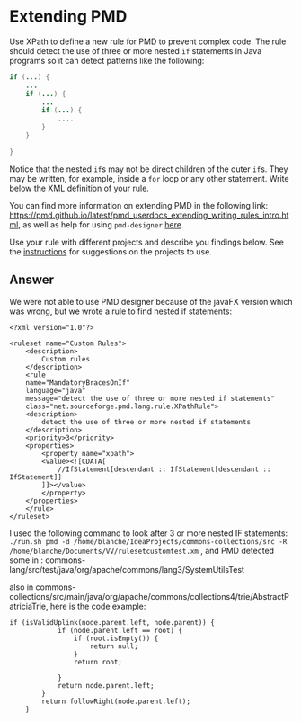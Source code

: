 # Extending PMD

Use XPath to define a new rule for PMD to prevent complex code. The rule should detect the use of three or more nested `if` statements in Java programs so it can detect patterns like the following:

```Java
if (...) {
    ...
    if (...) {
        ...
        if (...) {
            ....
        }
    }

}
```
Notice that the nested `if`s may not be direct children of the outer `if`s. They may be written, for example, inside a `for` loop or any other statement.
Write below the XML definition of your rule.

You can find more information on extending PMD in the following link: https://pmd.github.io/latest/pmd_userdocs_extending_writing_rules_intro.html, as well as help for using `pmd-designer` [here](https://github.com/selabs-ur1/VV-ISTIC-TP2/blob/master/exercises/designer-help.md).

Use your rule with different projects and describe you findings below. See the [instructions](../sujet.md) for suggestions on the projects to use.

## Answer

We were not able to use PMD designer because of the javaFX version which was wrong, but we wrote a rule to find nested if statements:

```
<?xml version="1.0"?>

<ruleset name="Custom Rules">
    <description>
        Custom rules
    </description>
    <rule
    name="MandatoryBracesOnIf"
    language="java"
    message="detect the use of three or more nested if statements"
    class="net.sourceforge.pmd.lang.rule.XPathRule">
    <description>
        detect the use of three or more nested if statements
    </description>
    <priority>3</priority>
    <properties>
        <property name="xpath">
        <value><![CDATA[
            //IfStatement[descendant :: IfStatement[descendant :: IfStatement]]
        ]]></value>
        </property>
    </properties>
    </rule>
</ruleset>
```
I used the following command to look after 3 or more nested IF statements:
``./run.sh pmd -d /home/blanche/IdeaProjects/commons-collections/src -R /home/blanche/Documents/VV/rulesetcustomtest.xm``
, and PMD detected some in : commons-lang/src/test/java/org/apache/commons/lang3/SystemUtilsTest

also in commons-collections/src/main/java/org/apache/commons/collections4/trie/AbstractPatriciaTrie, here is the code example:

```
if (isValidUplink(node.parent.left, node.parent)) {
            if (node.parent.left == root) {
                if (root.isEmpty()) {
                    return null;
                }
                return root;

            }
            return node.parent.left;
        }
        return followRight(node.parent.left);
    }
